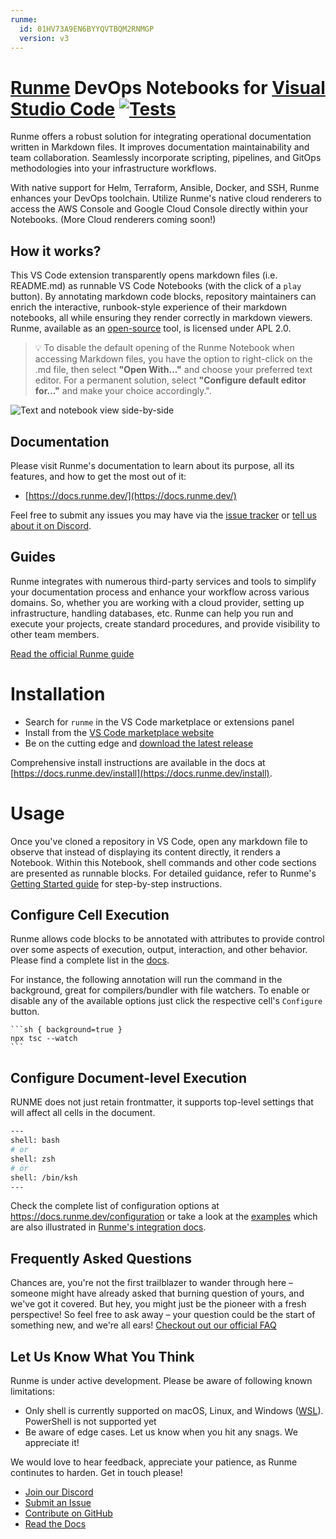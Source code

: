 ```yaml
---
runme:
  id: 01HV73A9EN6BYYQVTBQM2RNMGP
  version: v3
---
```


# [Runme](http://runme.dev) DevOps Notebooks for [Visual Studio Code](https://code.visualstudio.com/) [![Tests](https://github.com/stateful/vscode-runme/actions/workflows/test.yml/badge.svg)](https://github.com/stateful/vscode-runme/actions/workflows/test.yml)

Runme offers a robust solution for integrating operational documentation written in Markdown files.
It improves documentation maintainability and team collaboration. Seamlessly incorporate scripting, pipelines, and GitOps methodologies into your infrastructure workflows.

With native support for Helm, Terraform, Ansible, Docker, and SSH, Runme enhances your DevOps toolchain. Utilize Runme's native cloud renderers to access the AWS Console and Google Cloud Console directly within your Notebooks. (More Cloud renderers coming soon!)

## How it works?

This VS Code extension transparently opens markdown files (i.e. README.md) as runnable VS Code Notebooks (with the click of a `play` button).
By annotating markdown code blocks, repository maintainers can enrich the interactive, runbook-style experience of their markdown notebooks, all while ensuring they render correctly in markdown viewers. Runme, available as an [open-source](https://docs.runme.dev/open-source) tool, is licensed under APL 2.0.

> 💡 To disable the default opening of the Runme Notebook when accessing Markdown files, you have the option to right-click on the .md file, then select **"Open With..."** and choose your preferred text editor. For a permanent solution, select **"Configure default editor for..."** and make your choice accordingly.".

![Text and notebook view side-by-side](https://runme.dev/img/intro.gif)

## Documentation

Please visit Runme's documentation to learn about its purpose, all its features, and how to get the most out of it:

- [https://docs.runme.dev/](https://docs.runme.dev/)

Feel free to submit any issues you may have via the
[issue tracker](https://github.com/stateful/vscode-runme/issues) or [tell us about it on Discord](https://discord.gg/runme).

## Guides

Runme integrates with numerous third-party services and tools to simplify your documentation process and enhance your workflow across various domains. So, whether you are working with a cloud provider, setting up infrastructure, handling databases, etc. Runme can help you run and execute your projects, create standard procedures, and provide visibility to other team members.

[Read the official Runme guide](https://docs.runme.dev/guide/)

# Installation

- Search for `runme` in the VS Code marketplace or extensions panel
- Install from the [VS Code marketplace website](https://marketplace.visualstudio.com/items?itemName=stateful.runme)
- Be on the cutting edge and [download the latest release](https://github.com/stateful/vscode-runme/releases)

Comprehensive install instructions are available in the docs at [https://docs.runme.dev/install](https://docs.runme.dev/install).

# Usage

Once you've cloned a repository in VS Code, open any markdown file to observe that instead of displaying its content directly, it renders a Notebook. Within this Notebook, shell commands and other code sections are presented as runnable blocks. For detailed guidance, refer to Runme's [Getting Started guide](https://docs.runme.dev/getting-started) for step-by-step instructions.

## Configure Cell Execution

Runme allows code blocks to be annotated with attributes to provide control over some aspects of execution, output, interaction, and other behavior. Please find a complete list in the [docs](https://docs.runme.dev/configuration#cell-level-options).

For instance, the following annotation will run the command in the background, great for compilers/bundler with file watchers. To enable or disable any of the available options just click the respective cell's `Configure` button.

    ```sh { background=true }
    npx tsc --watch
    ```

## Configure Document-level Execution

RUNME does not just retain frontmatter, it supports top-level settings that will affect all cells in the document.

```sh {"id":"01HF7B0KK8DED9E3ZYTXMMAQFJ"}
---
shell: bash
# or
shell: zsh
# or
shell: /bin/ksh
---
```

Check the complete list of configuration options at https://docs.runme.dev/configuration or take a look at the [examples](https://github.com/stateful/vscode-runme/tree/main/examples) which are also illustrated in [Runme's integration docs](https://docs.runme.dev/integrations).

## Frequently Asked Questions

Chances are, you're not the first trailblazer to wander through here – someone might have already asked that burning question of yours, and we've got it covered. But hey, you might just be the pioneer with a fresh perspective! So feel free to ask away – your question could be the start of something new, and we're all ears! [Checkout out our official FAQ](https://docs.runme.dev/faq)

## Let Us Know What You Think

Runme is under active development. Please be aware of following known limitations:

- Only shell is currently supported on macOS, Linux, and Windows ([WSL](https://code.visualstudio.com/docs/remote/wsl)). PowerShell is not supported yet
- Be aware of edge cases. Let us know when you hit any snags. We appreciate it!

We would love to hear feedback, appreciate your patience, as Runme continutes to harden. Get in touch please!

- [Join our Discord](https://discord.gg/runme)
- [Submit an Issue](https://github.com/stateful/runme/issues)
- [Contribute on GitHub](https://github.com/stateful/vscode-runme/blob/main/CONTRIBUTING.md)
- [Read the Docs](https://docs.runme.dev/)
